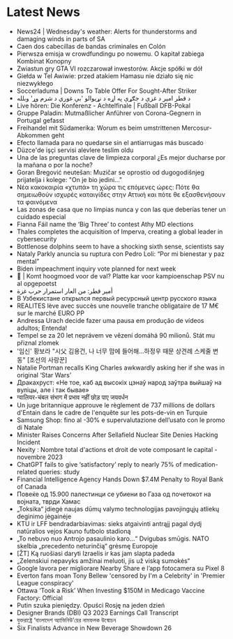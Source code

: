 # Latest News
-  News24 | Wednesday's weather: Alerts for thunderstorms and damaging winds in parts of SA
-  Caen dos cabecillas de bandas criminales en Colón
-  Pierwsza emisja w crowdfundingu po nowemu. O kapitał zabiega Kombinat Konopny
-  Zwiastun gry GTA VI rozczarował inwestorów. Akcje spółki w dół
-  Giełda w Tel Awiwie: przed atakiem Hamasu nie działo się nic niezwykłego
-  Soccerladuma | Downs To Table Offer For Sought-After Striker
-  د قطر امیر د غزې د جګړې په اړه د نړیوالو 'بې غوري د شرم وړ' وبلله
-  Live hören: Die Konferenz - Achtelfinale | Fußball DFB-Pokal
-  Gruppe Paladin: Mutmaßlicher Anführer von Corona-Gegnern in Portugal gefasst
-  Freihandel mit Südamerika: Worum es beim umstrittenen Mercosur-Abkommen geht
-  Efecto llamada para no quedarse sin el antiarrugas más buscado
-  Düzce'de işçi servisi alevlere teslim oldu
-  Una de las preguntas clave de limpieza corporal ¿Es mejor ducharse por la mañana o por la noche?
-  Goran Bregović neutešan: Muzičar se oprostio od dugogodišnjeg prijatelja i kolege: "On je bio jedini..."
-  Νέα κακοκαιρία «χτυπά» τη χώρα τις επόμενες ώρες: Πότε θα σημειωθούν ισχυρές καταιγίδες στην Αττική και πότε θε εξασθενήσουν τα φαινόμενα
-  Las zonas de casa que no limpias nunca y con las que deberías tener un cuidado especial
-  Fianna Fáil name the ‘Big Three’ to contest Athy MD elections
-  Thales completes the acquisition of Imperva, creating a global leader in cybersecurity
-  Bottlenose dolphins seem to have a shocking sixth sense, scientists say
-  Nataly Parkly anuncia su ruptura con Pedro Loli: “Por mi bienestar y paz mental”
-  Biden impeachment inquiry vote planned for next week
-  🎥​ | Komt hoogmoed voor de val? Platte kar voor kampioenschap PSV nu al opgepoetst
-  أمير قطر: من العار استمرار حرب غزة
-  В Узбекистане открылся первый ресурсный центр русского языка
-  REALITES lève avec succès une nouvelle tranche obligataire de 17 M€ sur le marché EURO PP
-  Andressa Urach decide fazer uma pausa em produção de vídeos adultos; Entenda!
-  Tempel se za 20 let neprávem ve vězení domáhá 90 milionů. Stát mu přiznal zlomek
-  '임신' 황보라 "시父 김용건, 나 너무 맘에 들어해…하정우 때문 상견례 스케줄 변동" [조선의 사랑꾼]
-  Natalie Portman recalls King Charles awkwardly asking her if she was in original ‘Star Wars’
-  Дракахруст: «Не тое, каб ад высокіх цэнаў народ заўтра выйшаў на вуліцы, але і так бывае»
-  ग्वालियर-चंबल संभाग में प्रभाव नहीं छोड़ पाए जयवर्धन
-  Un juge britannique approuve le règlement de 737 millions de dollars d'Entain dans le cadre de l'enquête sur les pots-de-vin en Turquie
-  Samsung Shop: fino al -30% e supervalutazione dell’usato con le promo di Natale
-  Minister Raises Concerns After Sellafield Nuclear Site Denies Hacking Incident
-  Nexity : Nombre total d'actions et droit de vote composant le capital - novembre 2023
-  ChatGPT fails to give ‘satisfactory’ reply to nearly 75% of medication-related queries: study
-  Financial Intelligence Agency Hands Down $7.4M Penalty to Royal Bank of Canada
-  Повеќе од 15.900 палестинци се убиени во Газа од почетокот на војната, тврди Хамас
-  „Toksika“ įdiegė naujas dūmų valymo technologijas pavojingųjų atliekų deginimo jėgainėje
-  KTU ir LFF bendradarbiavimas: sieks atgaivinti antrąjį pagal dydį natūralios vejos Kauno futbolo stadioną
-  „To nebuvo nuo Antrojo pasaulinio karo...“ Dvigubas smūgis. NATO skelbia „precedento neturinčią“ grėsmę Europoje
-  [ŽT] Ką ruošiasi daryti Izraelis ir kas jam slapta padeda
-  „Zelenskiui nepavyks amžinai meluoti, jis už viską sumokės“
-  Google lavora per migliorare Nearby Share e l’app fotocamera su Pixel 8
-  Everton fans moan Tony Bellew 'censored by I'm a Celebrity' in 'Premier League conspiracy'
-  Ottawa ‘Took a Risk’ When Investing $150M in Medicago Vaccine Factory: Official
-  Putin szuka pieniędzy. Opuści Rosję na jeden dzień
-  Designer Brands (DBI) Q3 2023 Earnings Call Transcript
-  যুক্তরাষ্ট্রে ‘বাংলাদেশ অ্যাভিনিউ’য়ের নামফলক উন্মোচন
-  Six Finalists Advance in New Beverage Showdown 26
